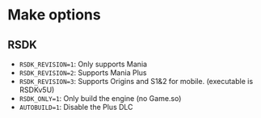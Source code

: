 # Make options

## RSDK

- `RSDK_REVISION=1`: Only supports Mania
- `RSDK_REVISION=2`: Supports Mania Plus
- `RSDK_REVISION=3`: Supports Origins and S1&2 for mobile. (executable is RSDKv5U)
- `RSDK_ONLY=1`: Only build the engine (no Game.so)
- `AUTOBUILD=1`: Disable the Plus DLC